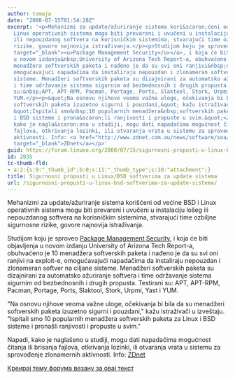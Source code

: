 ```yaml
---
author: tomaja
date: "2008-07-15T01:54:28Z"
excerpt: '<p>Mehanizmi za update/ažuriranje sistema kori&scaron;ćeni od većine&nbsp;BSD&nbsp;i
  Linux operativnih sistema mogu biti prevareni i uvučeni u instalaciju lo&scaron;eg
  ili nepouzdanog softvera na korisničkim sistemima, stvarajući time ozbiljne sigurnosne
  rizike, govore najnovija istraživanja.</p><p>Studijom koju je sproveo <a href="http://www.cs.arizona.edu/people/justin/packagemanagersecurity/attacks-on-package-managers.html"
  target="_blank"><u>Package Management Security</u></a>, i koja će biti objavljenja
  u novom izdanju&nbsp;University of Arizona Tech Report-a, obuhvaćeno je&nbsp;10
  menadžera softverskih paketa i nađeno je da su svi oni ranjivi&nbsp;na exploit-e,
  omogućavajući napadačima da instaliraju nepouzdan i zlonameran softver na ciljane
  sisteme. Menadžeri softverskih paketa su dizajnirani za automatsko ažuriranje softvera
  i time održavanje sistema sigurnim od bezbednosnih i drugih propusta. Testirani
  su:&nbsp;APT, APT-RPM, Pacman, Portage, Ports, Slaktool, Stork, Urpmi, Yast&nbsp;i
  YUM.</p><p>&quot;Na osnovu njihove veoma važne uloge, očekivanja bi bila da su menadžeri
  softverskih paketa izuzetno sigurni i pouzdani,&quot; kažu istraživači u izve&scaron;taju.
  &quot;Ispitali smo&nbsp;10 popularnih menadžera&nbsp;softverskih paketa za&nbsp;Linux
  i BSD sisteme i prona&scaron;li ranjivosti i propuste u svim.&quot;</p><p>Napadi,
  kako je nagla&scaron;eno u studiji, mogu dati napadačima mogućnost čitanja ili brisanja
  fajlova, otkrivanja lozinki, ili otvaranja vrata u sistemu za sprovođenje zlonamernih
  aktivnosti. Info: <a href="http://www.zdnet.com.au/news/software/soa/Flaws-found-in-BSD-Linux-software-updaters-/0,130061733,339290584,00.htm"
  target="_blank">ZDnet</a></p>'
guid: https://forum.linuxo.org/2008/07/15/sigurnosni-propusti-u-linux-bsd-softverima-za-update-sistema/
id: 2035
tc-thumb-fld:
- a:2:{s:9:"_thumb_id";b:0;s:11:"_thumb_type";s:10:"attachment";}
title: Sigurnosni propusti u Linux/BSD softverima za update sistema
url: /sigurnosni-propusti-u-linux-bsd-softverima-za-update-sistema/
---
```

Mehanizmi za update/ažuriranje sistema kori&scaron;ćeni od većine&nbsp;BSD&nbsp;i Linux operativnih sistema mogu biti prevareni i uvučeni u instalaciju lo&scaron;eg ili nepouzdanog softvera na korisničkim sistemima, stvarajući time ozbiljne sigurnosne rizike, govore najnovija istraživanja.

Studijom koju je sproveo <a href="http://www.cs.arizona.edu/people/justin/packagemanagersecurity/attacks-on-package-managers.html" target="_blank"><u>Package Management Security</u></a>, i koja će biti objavljenja u novom izdanju&nbsp;University of Arizona Tech Report-a, obuhvaćeno je&nbsp;10 menadžera softverskih paketa i nađeno je da su svi oni ranjivi&nbsp;na exploit-e, omogućavajući napadačima da instaliraju nepouzdan i zlonameran softver na ciljane sisteme. Menadžeri softverskih paketa su dizajnirani za automatsko ažuriranje softvera i time održavanje sistema sigurnim od bezbednosnih i drugih propusta. Testirani su:&nbsp;APT, APT-RPM, Pacman, Portage, Ports, Slaktool, Stork, Urpmi, Yast&nbsp;i YUM.

"Na osnovu njihove veoma važne uloge, očekivanja bi bila da su menadžeri softverskih paketa izuzetno sigurni i pouzdani," kažu istraživači u izve&scaron;taju. "Ispitali smo&nbsp;10 popularnih menadžera&nbsp;softverskih paketa za&nbsp;Linux i BSD sisteme i prona&scaron;li ranjivosti i propuste u svim."

Napadi, kako je nagla&scaron;eno u studiji, mogu dati napadačima mogućnost čitanja ili brisanja fajlova, otkrivanja lozinki, ili otvaranja vrata u sistemu za sprovođenje zlonamernih aktivnosti. Info: <a href="http://www.zdnet.com.au/news/software/soa/Flaws-found-in-BSD-Linux-software-updaters-/0,130061733,339290584,00.htm" target="_blank">ZDnet</a>

<!--break-->

[Креирај тему форума везану за овај текст](https://linuxo.org/nova-tema-na-forumu/?se_pid=2035)